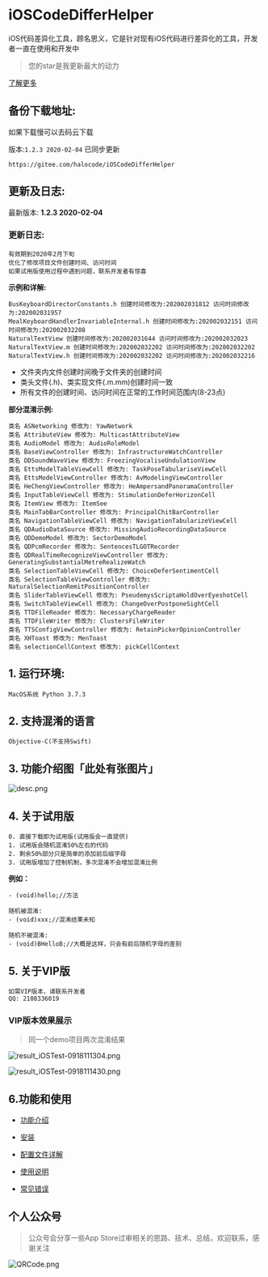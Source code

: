 # iOSCodeDifferHelper
iOS代码差异化工具，顾名思义，它是针对现有iOS代码进行差异化的工具，开发者一直在使用和开发中

> 您的star是我更新最大的动力

[了解更多](https://github.com/iOSCoderMaster/iOSCodeDifferHelper/wiki)

## 备份下载地址:

如果下载慢可以去码云下载

版本:`1.2.3 2020-02-04` 已同步更新
```
https://gitee.com/halocode/iOSCodeDifferHelper
```

##  更新及日志:
最新版本: **1.2.3 2020-02-04**

### 更新日志:
```
有效期到2020年2月下旬
优化了修改项目文件创建时间、访问时间
如果试用版使用过程中遇到问题，联系开发者有惊喜
```

**示例和详解:**
```
BusKeyboardDirectorConstants.h 创建时间修改为:202002031812 访问时间修改为:202002031957
MealKeyboardHandlerInvariableInternal.h 创建时间修改为:202002032151 访问时间修改为:202002032208
NaturalTextView 创建时间修改为:202002031644 访问时间修改为:202002032023
NaturalTextView.m 创建时间修改为:202002032202 访问时间修改为:202002032202
NaturalTextView.h 创建时间修改为:202002032202 访问时间修改为:202002032216
```

* 文件夹内文件创建时间晚于文件夹的创建时间
* 类头文件(.h)、类实现文件(.m\.mm)创建时间一致
* 所有文件的创建时间、访问时间在正常的工作时间范围内(8-23点)
    


**部分混淆示例:**
```
类名 ASNetworking 修改为: YawNetwork
类名 AttributeView 修改为: MulticastAttributeView
类名 AudioModel 修改为: AudioRoleModel
类名 BaseViewController 修改为: InfrastructureWatchController
类名 DDSoundWaveView 修改为: FreezingVocaliseUndulationView
类名 EttsModelTableViewCell 修改为: TaskPoseTabulariseViewCell
类名 EttsModelViewController 修改为: AvModelingViewController
类名 HeChengViewController 修改为: HeAmpersandPanoramaController
类名 InputTableViewCell 修改为: StimulationDeferHorizonCell
类名 ItemView 修改为: ItemSee
类名 MainTabBarController 修改为: PrincipalChitBarController
类名 NavigationTableViewCell 修改为: NavigationTabularizeViewCell
类名 QDAudioDataSource 修改为: MissingAudioRecordingDataSource
类名 QDDemoModel 修改为: SectorDemoModel
类名 QDPcmRecorder 修改为: SentencesTLGOTRecorder
类名 QDRealTimeRecognizeViewController 修改为: GeneratingSubstantialMetreRealizeWatch
类名 SelectionTableViewCell 修改为: ChoiceDeferSentimentCell
类名 SelectionTableViewController 修改为: NaturalSelectionRemitPositionController
类名 SliderTableViewCell 修改为: PseudemysScriptaHoldOverEyeshotCell
类名 SwitchTableViewCell 修改为: ChangeOverPostponeSightCell
类名 TTDFileReader 修改为: NecessaryChargeReader
类名 TTDFileWriter 修改为: ClustersFileWriter
类名 TTSConfigViewController 修改为: RetainPickerOpinionController
类名 XHToast 修改为: MenToast
类名 selectionCellContext 修改为: pickCellContext
```


## 1. 运行环境:

```
MacOS系统 Python 3.7.3
```

## 2. 支持混淆的语言

```
Objective-C(不支持Swift)
```


## 3. 功能介绍图「此处有张图片」
![desc.png](https://i.loli.net/2019/12/30/6A7N2nwa1HrpQP3.png)



## 4. 关于试用版

```
0. 直接下载即为试用版(试用版会一直提供)
1. 试用版会随机混淆50%左右的代码
2. 剩余50%部分只是简单的添加前后缀字母
3. 试用版增加了控制机制，多次混淆不会增加混淆比例
```

**例如：**
```
- (void)hello;//方法

随机被混淆:
- (void)xxx;//混淆结果未知

随机不被混淆:
- (void)BHelloB;//大概是这样，只会有前后随机字母的差别
```


## 5. 关于VIP版

```
如需VIP版本，请联系开发者
QQ: 2108336019
```


### VIP版本效果展示

> 同一个demo项目两次混淆结果

![result_iOSTest-0918111304.png](https://i.loli.net/2019/12/30/LPNtGDVz4Ag8u1J.png)

![result_iOSTest-0918111430.png](https://i.loli.net/2019/12/30/gXGTv1QRfAzq9io.png)


## 6.功能和使用

* [功能介绍](https://github.com/iOSCoderMaster/iOSCodeDifferHelper/wiki/功能介绍)

* [安装](https://github.com/iOSCoderMaster/iOSCodeDifferHelper/wiki/安装)

* [配置文件详解](https://github.com/iOSCoderMaster/iOSCodeDifferHelper/wiki/配置文件详解)

* [使用说明](https://github.com/iOSCoderMaster/iOSCodeDifferHelper/wiki/使用说明)

* [常见错误](https://github.com/iOSCoderMaster/iOSCodeDifferHelper/wiki/常见错误)


## 个人公众号
> 公众号会分享一些App Store过审相关的思路、技术、总结，欢迎联系，感谢关注

![QRCode.png](https://i.loli.net/2020/02/08/Zdhmz9ot8N5Hw3c.png)




